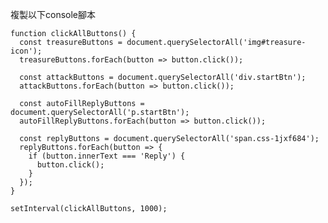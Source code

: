 複製以下console腳本

    function clickAllButtons() {
      const treasureButtons = document.querySelectorAll('img#treasure-icon');
      treasureButtons.forEach(button => button.click());
    
      const attackButtons = document.querySelectorAll('div.startBtn');
      attackButtons.forEach(button => button.click());
    
      const autoFillReplyButtons = document.querySelectorAll('p.startBtn');
      autoFillReplyButtons.forEach(button => button.click());
    
      const replyButtons = document.querySelectorAll('span.css-1jxf684');
      replyButtons.forEach(button => {
        if (button.innerText === 'Reply') {
          button.click();
        }
      });
    }
    
    setInterval(clickAllButtons, 1000); 
